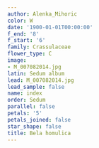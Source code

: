```yaml
---
author: Alenka_Mihoric
color: W
date: '1900-01-01T00:00:00'
f_end: '8'
f_start: '6'
family: Crassulaceae
flower_type: C
image:
- M_007082014.jpg
latin: Sedum album
lead: M_007082014.jpg
lead_sample: false
name: index
order: Sedum
parallel: false
petals: '5'
petals_joined: false
star_shape: false
title: Bela homulica
---
```



